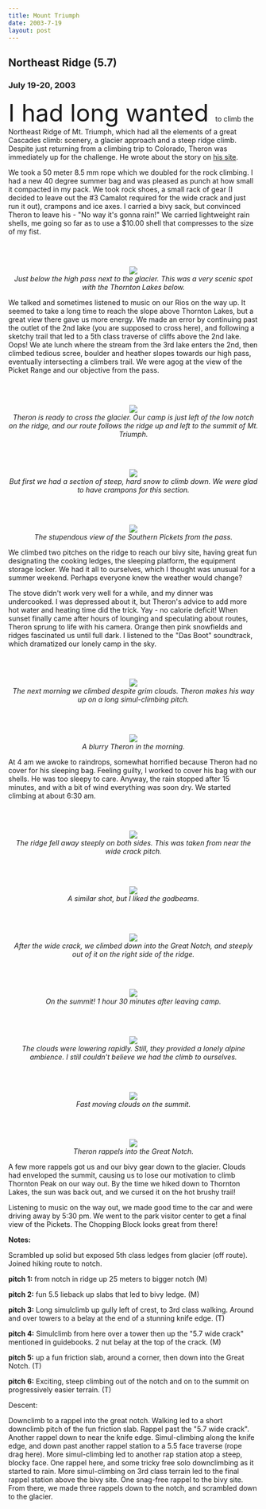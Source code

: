 ```yaml
---
title: Mount Triumph
date: 2003-7-19
layout: post
---
```


<h2>Northeast Ridge (5.7)</h2>
<h3>July 19-20, 2003</h3>


<font size=+5>I had long wanted </font> to climb the Northeast Ridge of Mt. Triumph, which had
all the elements of a great Cascades climb: scenery, a glacier approach
and a steep ridge climb. Despite just returning from
a climbing trip to Colorado, Theron was immediately up for the challenge.
He wrote about the story on
<a href="http://www.theronwelch.com/mountains/pnw/north/triumph/index.htm">his site</a>.


We took a 50 meter 8.5 mm rope which we doubled for the rock climbing.
I had a new 40 degree summer bag and was pleased as punch at how small it
compacted in my pack. We took rock shoes, a small rack of gear (I decided
to leave out the #3 Camalot required for the wide crack and just run it out),
crampons and ice axes. I carried a bivy sack, but convinced Theron to leave
his - "No way it's gonna rain!" We carried lightweight rain shells, me going
so far as to use a $10.00 shell that compresses to the size of my fist. 


<br><br><center>
<img src="images/tophgully.jpg"><br>
<i>Just below the high pass next to the glacier. This was a very scenic spot with the Thornton Lakes below.</i><br></center>



We talked and sometimes listened to music on our Rios on the way up.
It seemed to take a long time to reach the slope above Thornton Lakes,
but a great view there gave us more energy. We made an error by continuing
past the outlet of the 2nd lake (you are supposed to cross here), and 
following a sketchy trail that led to a 5th class traverse of cliffs
above the 2nd lake. Oops! We ate lunch where the stream from the
3rd lake enters the 2nd, then climbed tedious scree, boulder and
heather slopes towards our high pass, eventually intersecting
a climbers trail. We were agog at the view of the Picket Range and
our objective from the pass. 


<br><br><center>
<img src="images/onglaciert.jpg"><br>
<i>Theron is ready to cross the glacier. Our camp is just left of the low notch on the ridge, and our route follows the ridge up and left to the summit of Mt. Triumph.</i><br></center>

<br><br><center>
<img src="images/steepsnowb.jpg"><br>
<i>But first we had a section of steep, hard snow to climb down. We were glad to have crampons for this section.</i><br></center>

<br><br><center>
<img src="images/southpickets.jpg"><br>
<i>The stupendous view of the Southern Pickets from the pass.</i><br></center>



We climbed two pitches on the ridge to reach our bivy site, having
great fun designating the cooking ledges, the sleeping platform,
the equipment storage locker. We had it all to ourselves, which I
thought was unusual for a summer weekend. Perhaps everyone knew the
weather would change?


The stove didn't work very well for a while, and my dinner was undercooked.
I was depressed about it, but Theron's advice to add more hot water and
heating time did the trick. Yay - no calorie deficit! When sunset finally
came after hours of lounging and speculating about routes, Theron sprung
to life with his camera. Orange then pink snowfields and ridges fascinated
us until full dark. I listened to the "Das Boot" soundtrack, which 
dramatized our lonely camp in the sky.


<br><br><center>
<img src="images/darkridge.jpg"><br>
<i>The next morning we climbed despite grim clouds. Theron makes his way up on a long simul-climbing pitch.</i><br></center>

<br><br><center>
<img src="images/partwayup.jpg"><br>
<i>A blurry Theron in the morning.</i><br></center>



At 4 am we awoke to raindrops, somewhat horrified because Theron had no
cover for his sleeping bag. Feeling guilty, I worked to cover his bag with
our shells. He was too sleepy to care. Anyway, the rain stopped after 15
minutes, and with a bit of wind everything was soon dry. We started climbing
at about 6:30 am. 


<br><br><center>
<img src="images/theronridge1.jpg"><br>
<i>The ridge fell away steeply on both sides. This was taken from near the wide crack pitch.</i><br></center>

<br><br><center>
<img src="images/theronridge3.jpg"><br>
<i>A similar shot, but I liked the godbeams.</i><br></center>

<br><br><center>
<img src="images/therstepout.jpg"><br>
<i>After the wide crack, we climbed down into the Great Notch, and steeply out of it on the right side of the ridge.</i><br></center>

<br><br><center>
<img src="images/summittime.jpg"><br>
<i>On the summit! 1 hour 30 minutes after leaving camp.</i><br></center>

<br><br><center>
<img src="images/summitclouds.jpg"><br>
<i>The clouds were lowering rapidly. Still, they provided a lonely alpine ambience. I still couldn't believe we had the climb to ourselves.</i><br></center>

<br><br><center>
<img src="images/stormclouds.jpg"><br>
<i>Fast moving clouds on the summit.</i><br></center>

<br><br><center>
<img src="images/theronrap.jpg"><br>
<i>Theron rappels into the Great Notch.</i><br></center>



A few more rappels got us and our bivy gear down to the glacier.
Clouds had enveloped the summit, causing us to lose our motivation to
climb Thornton Peak on our way out. By the time we hiked down to Thornton
Lakes, the sun was back out, and we cursed it on the hot brushy trail!


Listening to music on the way out, we made good time to the car and were
driving away by 5:30 pm. We went to the park visitor center to get a final
view of the Pickets. The Chopping Block looks great from there!


<b>Notes:</b>


Scrambled up solid but exposed 5th class ledges from glacier (off route).
Joined hiking route to notch.


<b>pitch 1:</b> from notch in ridge up 25 meters to bigger notch (M)


<b>pitch 2:</b> fun 5.5 lieback up slabs that led to bivy ledge. (M)


<b>pitch 3:</b> Long simulclimb up gully left of crest, to 3rd class walking. Around and over
towers to a belay at the end of a stunning knife edge. (T)


<b>pitch 4:</b> Simulclimb from here over a tower then up the "5.7 wide crack" mentioned
in guidebooks. 2 nut belay at the top of the crack. (M)


<b>pitch 5:</b> up a fun friction slab, around a corner, then down into the Great Notch. (T)


<b>pitch 6:</b> Exciting, steep climbing out of the notch and on to the summit on
progressively easier terrain. (T)


Descent:


Downclimb to a rappel into the great notch. Walking led to a short downclimb pitch
of the fun friction slab. Rappel past the "5.7 wide crack". Another rappel down
to near the knife edge. Simul-climbing along the knife edge, and down past another
rappel station to a 5.5 face traverse (rope drag here). More simul-climbing led
to another rap station atop a steep, blocky face. One rappel here, and some tricky
free solo downclimbing as it started to rain. More simul-climbing on 3rd class
terrain led to the final rappel station above the bivy site. One snag-free rappel
to the bivy site. From there, we made three rappels down to the notch, and scrambled down to the glacier.

